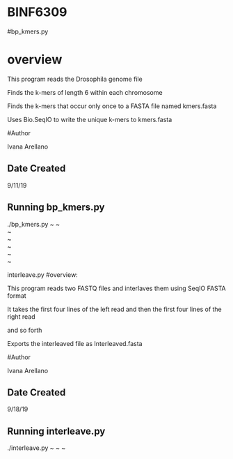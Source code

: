 # BINF6309
#bp_kmers.py

# overview

This program reads the Drosophila genome file

Finds the k-mers of length 6 within each chromosome

Finds the k-mers that occur only once to a FASTA file named kmers.fasta

Uses Bio.SeqIO to write the unique k-mers to kmers.fasta


#Author

Ivana Arellano

## Date Created

9/11/19

## Running bp_kmers.py

./bp_kmers.py
~
~                                                                                                                                                                  
~                                                                                                                                                                  
~                                                                                                                                                                  
~                                                                                                                                                                  
~                                                                                                                                                                  
~                

interleave.py
#overview:

This program reads two FASTQ files and interlaves them using SeqIO FASTA format

It takes the first four lines of the left read and then the first four lines of the right read

and so forth

Exports the interleaved file as Interleaved.fasta


#Author

Ivana Arellano

## Date Created

9/18/19

## Running interleave.py

./interleave.py
~
~
~                                     
